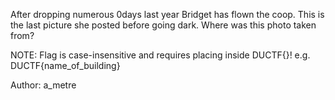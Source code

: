 After dropping numerous 0days last year Bridget has flown the coop. This is the last picture she posted before going dark. Where was this photo taken from?

NOTE: Flag is case-insensitive and requires placing inside DUCTF{}! e.g. DUCTF{name_of_building}

Author: a_metre
